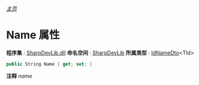###### [主页](./Index.md "主页")
# Name 属性
**程序集** : [SharpDevLib.dll](./SharpDevLib.assembly.md "SharpDevLib.dll")
**命名空间** : [SharpDevLib](./SharpDevLib.namespace.md "SharpDevLib")
**所属类型** : [IdNameDto](./SharpDevLib.IdNameDto.1.md "IdNameDto")\<TId\>
``` csharp
public String Name { get; set; }
```
**注释**
*name*

